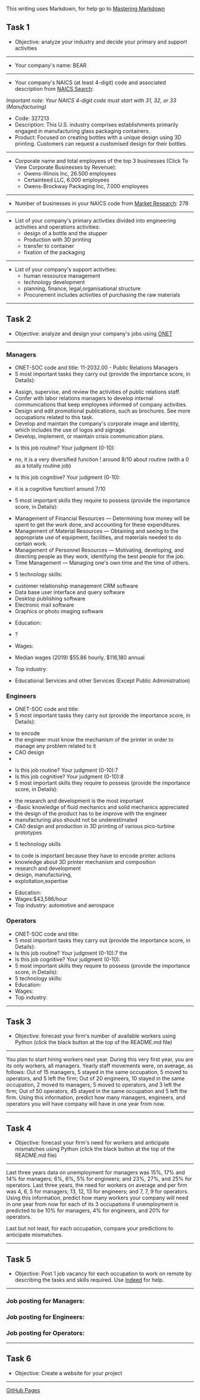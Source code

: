 This writing uses Markdown, for help go to [Mastering Markdown](https://guides.github.com/features/mastering-markdown/)

## Task 1
* Objective: analyze your industry and decide your primary and support activities
***
* Your company's name: BEAR
***
* Your company's NAICS (at least 4-digit) code and associated description from [NAICS Search](https://www.naics.com/search/):

*Important note: Your NAICS 4-digit code must start with 31, 32, or 33 (Manufacturing)*
  - Code: 327213
  - Description: This U.S. industry comprises establishments primarily engaged in manufacturing glass packaging containers.
  - Product: Focused on creating bottles with a unique design using 3D printing. Customers can request a customised design for their bottles.
***
* Corporate name and total employees of the top 3 businesses (Click To View Corporate Businesses by Revenue):
  - Owens-Illinois Inc, 26.500 employees
  - Certainteed LLC, 6.000 employees
  - Owens-Brockway Packaging Inc, 7.000 employees
***
* Number of businesses in your NAICS code from [Market Research](https://www.naics.com/market-research/): 278
***
* List of your company's primary activities divided into engineering activities and operations activities:
  - design of a bottle and the stupper 
  - Production with 3D printing  
  - transfer to container 
  - fixation of the packaging 
***
* List of your company's support activities:
  - human ressource management
  - technology development
  - planning, finance, legal,organisational structure
  - Procurement includes activities of purchasing the raw materials
***

## Task 2
* Objective: analyze and design your company's jobs using [ONET](https://www.onetonline.org/) 
***
### Managers
* ONET-SOC code and title: 11-2032.00 - Public Relations Managers
* 5 most important tasks they carry out (provide the importance score, in Details):
- Assign, supervise, and review the activities of public relations staff.
- Confer with labor relations managers to develop internal communications that keep employees informed of company activities. 
- Design and edit promotional publications, such as brochures. See more occupations related to this task.
- Develop and maintain the company's corporate image and identity, which includes the use of logos and signage.
- Develop, implement, or maintain crisis communication plans.

* Is this job routine? Your judgment (0-10):
- no, it is a very diversified function ! around 8/10 about routine (with a 0 as a totally routine job) 

* Is this job cognitive? Your judgment (0-10): 
- it is a cognitive function! around 7/10

* 5 most important skills they require to possess (provide the importance score, in Details):
- Management of Financial Resources — Determining how money will be spent to get the work done, and accounting for these expenditures.
- Management of Material Resources — Obtaining and seeing to the appropriate use of equipment, facilities, and materials needed to do certain work.
- Management of Personnel Resources — Motivating, developing, and directing people as they work, identifying the best people for the job.
- Time Management — Managing one's own time and the time of others.

* 5 technology skills:
- customer relationship management CRM software 
- Data base user interface and query software
- Desktop publishing software
- Electronic mail software
- Graphics or photo imaging software

* Education:
- ? 

* Wages:
- Median wages (2019)	$55.86 hourly, $116,180 annual

* Top industry:
- Educational Services and other Services (Except Public Administration)


### Engineers
* ONET-SOC code and title:
* 5 most important tasks they carry out (provide the importance score, in Details):
- to encode 
- the engineer must know the mechanism of the printer in order to manage any problem related to it
- CAO design
- 
* Is this job routine? Your judgment (0-10):7
* Is this job cognitive? Your judgment (0-10):8
* 5 most important skills they require to possess (provide the importance score, in Details):
- the research and development is the most important
- -Basic knowledge of fluid mechanics and solid mechanics appreciated
- the design of the product has to be improve with the engineer
- manufacturing also should not be underestimated
- CA0 design and production in 3D printing of various pico-turbine prototypes
* 5 technology skills
- to code is important because they have to encode printer actions
- knowledge about 3D printer mechanism and composition
- research and development
- design, manufacturing, 
- exploitation,expertise
* Education:
* Wages:$43,586/hour 
* Top industry: automotive and aerospace
### Operators
* ONET-SOC code and title:
* 5 most important tasks they carry out (provide the importance score, in Details):
* Is this job routine? Your judgment (0-10):7 the 
* Is this job cognitive? Your judgment (0-10):
* 5 most important skills they require to possess (provide the importance score, in Details):
* 5 technology skills:
* Education:
* Wages:
* Top industry:
***

## Task 3
* Objective: forecast your firm's number of available workers using Python (click the black button at the top of the README.md file)
***
You plan to start hiring workers next year. During this very first year, you are its only workers, all managers. Yearly staff movements were, on average, as follows: Out of 15 managers, 5 stayed in the same occupation, 5 moved to operators, and 5 left the firm; Out of 20 engineers, 10 stayed in the same occupation, 2 moved to managers, 5 moved to operators, and 3 left the firm; Out of 50 operators, 45 stayed in the same occupation and 5 left the firm. Using this information, predict how many managers, engineers, and operators you will have company will have in one year from now.
***

## Task 4
* Objective: forecast your firm's need for workers and anticipate mismatches using Python (click the black button at the top of the README.md file)
***
Last three years data on unemployment for managers was 15%, 17% and 14% for managers; 6%, 6%, 5% for engineers; and 23%, 27%, and 25% for operators. Last three years, the need for workers on average and per firm was 4, 6, 5 for managers; 13, 12, 13 for engineers; and 7, 7, 9 for operators. Using this information, predict how many workers your company will need in one year from now for each of its 3 occupations if unemployment is predicted to be 10% for managers, 4% for engineers, and 20% for operators. 

Last but not least, for each occupation, compare your predictions to anticipate mismatches.
***

## Task 5
* Objective: Post 1 job vacancy for each occupation to work on remote by describing the tasks and skills required. Use [Indeed](https://www.indeed.com/l-Remote-jobs.html) for help.
***
### Job posting for Managers:
### Job posting for Engineers:
### Job posting for Operators:
***

## Task 6
* Objective: Create a website for your project
***
[GitHub Pages](https://pages.github.com/)
